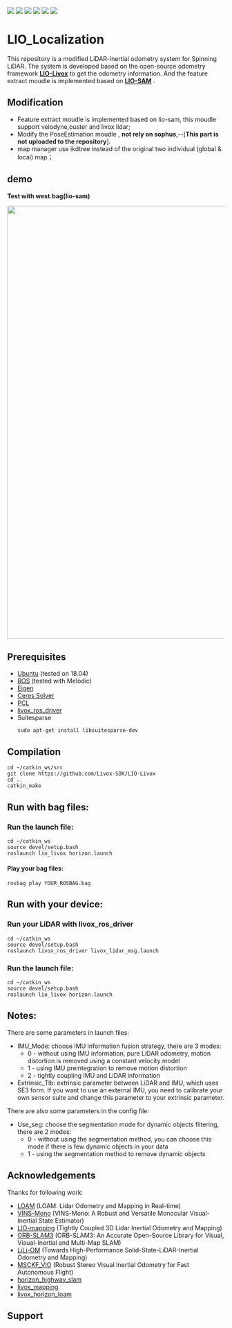 <a href="#"><img src="https://img.shields.io/badge/c++-%2300599C.svg?style=flat&logo=c%2B%2B&logoColor=white"></img></a>
  <a href="#"><img src="https://img.shields.io/github/stars/chengwei0427/LIO_Localization"></img></a>
  <a href="#"><img src="https://img.shields.io/github/forks/chengwei0427/LIO_Localization"></img></a>
  <a href="#"><img src="https://img.shields.io/github/repo-size/chengwei0427/LIO_Localization"></img></a>
  <a href="https://github.com/chengwei0427/LIO_Localization/issues"><img src="https://img.shields.io/github/issues/chengwei0427/LIO_Localization"></img></a>
  <a href="https://github.com/chengwei0427/LIO_Localization/graphs/contributors"><img src="https://img.shields.io/github/contributors/chengwei0427/LIO_Localization?color=blue"></img></a>


# LIO_Localization

This repository is a modified LiDAR-inertial odometry system for Spinning LiDAR. The system is developed based on the open-source odometry framework [**LIO-Livox**](https://github.com/Livox-SDK/LIO-Livox) to get the odometry information. And the feature extract moudle is implemented based on [**LIO-SAM**](https://github.com/TixiaoShan/LIO-SAM) .

## Modification

  - Feature extract moudle is implemented based on lio-sam, this moudle support velodyne,ouster and livox lidar;
  - Modify the PoseEstimation moudle , **not rely on sophus**,--[**This part is not uploaded to the repository**].
  - map manager use ikdtree instead of the original two individual (global & local) map；
  


## demo

**Test with west.bag(lio-sam)**
<div align="center">
<img src="./doc/west.png" width="1000px">
</div>


## Prerequisites

*  [Ubuntu](http://ubuntu.com) (tested on 18.04)
*  [ROS](http://wiki.ros.org/ROS/Installation) (tested with Melodic)
*  [Eigen](http://eigen.tuxfamily.org/index.php?title=Main_Page)
*  [Ceres Solver](http://ceres-solver.org/installation.html)
*  [PCL](http://www.pointclouds.org/downloads/linux.html)
*  [livox_ros_driver](https://github.com/Livox-SDK/livox_ros_driver)
*  Suitesparse
   ```
   sudo apt-get install libsuitesparse-dev
   ```

## Compilation
```
cd ~/catkin_ws/src
git clone https://github.com/Livox-SDK/LIO-Livox
cd ..
catkin_make
```

## Run with bag files:
### Run the launch file:
```
cd ~/catkin_ws
source devel/setup.bash
roslaunch lio_livox horizon.launch
```

#### Play your bag files:
```
rosbag play YOUR_ROSBAG.bag
```

## Run with your device:
### Run your LiDAR with livox_ros_driver
```
cd ~/catkin_ws
source devel/setup.bash
roslaunch livox_ros_driver livox_lidar_msg.launch
```

### Run the launch file:
```
cd ~/catkin_ws
source devel/setup.bash
roslaunch lio_livox horizon.launch
```

## Notes:

There are some parameters in launch files:
*  IMU_Mode: choose IMU information fusion strategy, there are 3 modes:
    -  0 - without using IMU information, pure LiDAR odometry, motion distortion is removed using a constant velocity model 
    -  1 - using IMU preintegration to remove motion distortion 
    -  2 - tightly coupling IMU and LiDAR information
*  Extrinsic_Tlb: extrinsic parameter between LiDAR and IMU, which uses SE3 form. If you want to use an external IMU, you need to calibrate your own sensor suite
and change this parameter to your extrinsic parameter.

There are also some parameters in the config file:
*  Use_seg: choose the segmentation mode for dynamic objects filtering, there are 2 modes:
    -  0 - without using the segmentation method, you can choose this mode if there is few dynamic objects in your data
    -  1 - using the segmentation method to remove dynamic objects

## Acknowledgements
Thanks for following work:
* [LOAM](https://github.com/cuitaixiang/LOAM_NOTED) (LOAM: Lidar Odometry and Mapping in Real-time)
* [VINS-Mono](https://github.com/HKUST-Aerial-Robotics/VINS-Mono) (VINS-Mono: A Robust and Versatile Monocular Visual-Inertial State Estimator)
* [LIO-mapping](https://github.com/hyye/lio-mapping) (Tightly Coupled 3D Lidar Inertial Odometry and Mapping)
* [ORB-SLAM3](https://github.com/UZ-SLAMLab/ORB_SLAM3) (ORB-SLAM3: An Accurate Open-Source Library for Visual, Visual-Inertial and Multi-Map SLAM)
* [LiLi-OM](https://github.com/KIT-ISAS/lili-om) (Towards High-Performance Solid-State-LiDAR-Inertial Odometry and Mapping)
* [MSCKF_VIO](https://github.com/KumarRobotics/msckf_vio) (Robust Stereo Visual Inertial Odometry for Fast Autonomous Flight)
* [horizon_highway_slam](https://github.com/Livox-SDK/horizon_highway_slam)
* [livox_mapping](https://github.com/Livox-SDK/livox_mapping)
* [livox_horizon_loam](https://github.com/Livox-SDK/livox_horizon_loam)

## Support
